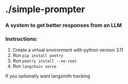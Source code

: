 # ./simple-prompter

### A system to get better responses from an LLM

### Instructions:
1. Create a virtual environment with python version 3.11
2. Run `pip install poetry`
3. Run `poetry install --no-root`
4. Run `langchain serve`

If you optionally want langsmith tracking 